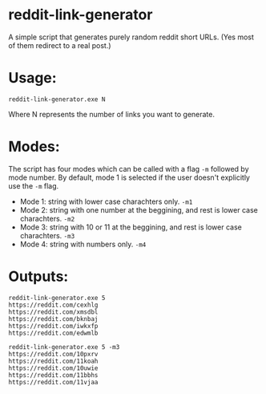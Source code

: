 # reddit-link-generator
A simple script that generates purely random reddit short URLs. (Yes most of them redirect to a real post.)

# Usage:
```
reddit-link-generator.exe N
```
Where N represents the number of links you want to generate.

# Modes:
The script has four modes which can be called with a flag `-m` followed by mode number. By default, mode 1 is selected if the user doesn't explicitly use the `-m` flag.

- Mode 1: string with lower case charachters only. `-m1`
- Mode 2: string with one number at the beggining, and rest is lower case charachters. `-m2`
- Mode 3: string with 10 or 11 at the beggining, and rest is lower case charachters. `-m3`
- Mode 4: string with numbers only. `-m4`

# Outputs:

```
reddit-link-generator.exe 5
https://reddit.com/cexhlg
https://reddit.com/xmsdbl
https://reddit.com/bknbaj
https://reddit.com/iwkxfp
https://reddit.com/edwmlb
```

```
reddit-link-generator.exe 5 -m3
https://reddit.com/10pxrv
https://reddit.com/11koah
https://reddit.com/10uwie
https://reddit.com/11bbhs
https://reddit.com/11vjaa
```

